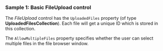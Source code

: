 ### Sample 1: Basic FileUpload control

The *FileUpload* control has the `UploadedFiles` property (of type **UploadedFilesCollection**). Each file will get a unique ID which is stored in this collection.

The `AllowMultipleFiles` property specifies whether the user can select multiple files in the file browser window.